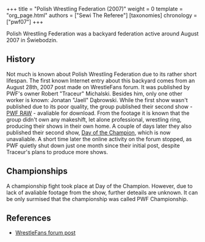 +++
title = "Polish Wrestling Federation (2007)"
weight = 0
template = "org_page.html"
authors = ["Sewi The Referee"]
[taxonomies]
chronology = ["pwf07"]
+++

Polish Wrestling Federation was a backyard federation active around August 2007 in Świebodzin.

## History

Not much is known about Polish Wrestling Federation due to its rather short lifespan. The first known Internet entry about this backyard comes from an August 28th, 2007 post made on WrestleFans forum. It was published by PWF's owner Robert "Traceur" Michalski. Besides him, only one other worker is known: Jonatan "Jaell" Dąbrowski. While the first show wasn't published due to its poor quality, the group published their second show - [PWF RAW](@/e/pwf07/2007-08-28-pwf07-raw.md) - avaliable for download. From the footage it is known that the group didn't own any makeshift, let alone professional, wrestling ring, producing their shows in their own home. A couple of days later they also published their second show, [Day of the Champion](@/e/pwf07/2007-08-30-pwf07-day-of-the-champion.md), which is now unavaliable. A short time later the online activity on the forum stopped, as PWF quietly shut down just one month since their initial post, despite Traceur's plans to produce more shows.

## Championships 

A championship fight took place at Day of the Champion. However, due to lack of avaliable footage from the show, further deteails are unknown. It can be only surmised that the championship was called PWF Championship.

## References

* [WrestleFans forum post](https://wrestlefans.pl/forum/viewtopic.php?f=59&t=2234&start=0)
